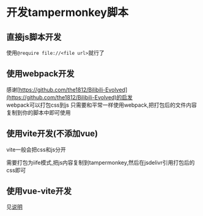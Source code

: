 # 开发tampermonkey脚本

## 直接js脚本开发

使用`@require file://<file url>`就行了

## 使用webpack开发


感谢[https://github.com/the1812/Bilibili-Evolved](https://github.com/the1812/Bilibili-Evolved)的启发  
webpack可以打包css到js
只需要和平常一样使用webpack,把打包后的文件内容复制到你的脚本中即可使用

## 使用vite开发(不添加vue)

vite一般会把css和js分开

需要打包为iife模式,把js内容复制到tampermonkey,然后在jsdelivr引用打包后的css即可

## 使用vue-vite开发

见[说明](./monkey-vue/README.md)
